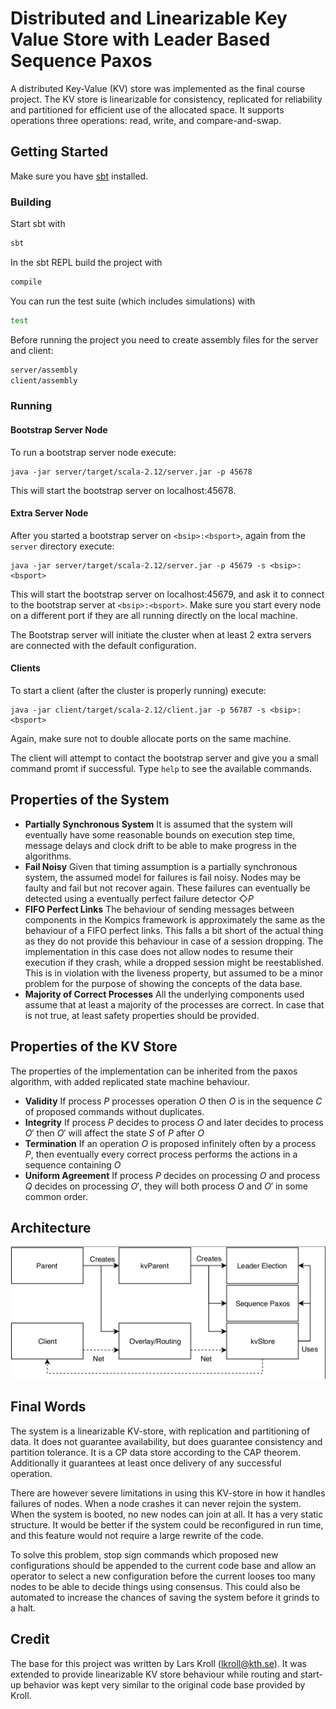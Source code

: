 # Distributed and Linearizable Key Value Store with Leader Based Sequence Paxos

A distributed Key-Value (KV) store was implemented as the final course project. The KV store is linearizable for consistency, replicated for reliability and partitioned for efficient use of the allocated space.  It supports operations three operations: read, write, and compare-and-swap.

## Getting Started

Make sure you have [sbt](https://www.scala-sbt.org/) installed.

### Building

Start sbt with

```bash
sbt
```

In the sbt REPL build the project with

```bash
compile
```

You can run the test suite (which includes simulations) with

```bash
test
```

Before running the project you need to create assembly files for the server and client:

```bash
server/assembly
client/assembly
```

### Running

#### Bootstrap Server Node
To run a bootstrap server node execute:

```
java -jar server/target/scala-2.12/server.jar -p 45678
```

This will start the bootstrap server on localhost:45678.

#### Extra Server Node
After you started a bootstrap server on `<bsip>:<bsport>`, again from the `server` directory execute:

```
java -jar server/target/scala-2.12/server.jar -p 45679 -s <bsip>:<bsport>
```
This will start the bootstrap server on localhost:45679, and ask it to connect to the bootstrap server at `<bsip>:<bsport>`.
Make sure you start every node on a different port if they are all running directly on the local machine. 

The Bootstrap server will initiate the cluster when at least 2 extra servers are connected with the default configuration.

#### Clients
To start a client (after the cluster is properly running) execute:

```
java -jar client/target/scala-2.12/client.jar -p 56787 -s <bsip>:<bsport>
```

Again, make sure not to double allocate ports on the same machine.

The client will attempt to contact the bootstrap server and give you a small command promt if successful. Type `help` to see the available commands.

## Properties of the System


- **Partially Synchronous System**
    It is assumed that the system will eventually have some reasonable bounds on execution step time, message delays and clock drift to be able to make progress in the algorithms.
- **Fail Noisy**
    Given that timing assumption is a partially synchronous system, the assumed model for failures is fail noisy. Nodes may be faulty and fail but not recover again. These failures can eventually be detected using a eventually perfect failure detector $\Diamond P​$
- **FIFO Perfect Links**
    The behaviour of sending messages between components in the Kompics framework is approximately the same as the behaviour of a FIFO perfect links. This falls a bit short of the actual thing as they do not provide this behaviour in case of a session dropping. The implementation in this case does not allow nodes to resume their execution if they crash, while a dropped session might be reestablished. This is in violation with the liveness property, but assumed to be a minor problem for the purpose of showing the concepts of the data base.
- **Majority of Correct Processes**
    All the underlying components used assume that at least a majority of the processes are correct. In case that is not true, at least safety properties should be provided.

## Properties of the KV Store
The properties of the implementation can be inherited from the paxos algorithm, with added replicated state machine behaviour. 

- **Validity** 
    If process $P$ processes operation $O$ then $O$ is in the sequence $C​$ of proposed commands without duplicates.
- **Integrity** 
    If process $P$ decides to process $O$ and later decides to process $O'$ then $O'$ will affect the state $S$ of $P$ after $O$
- **Termination** 
    If an operation $O$ is proposed infinitely often by a process $P$, then eventually every correct process performs the actions in a sequence containing $O$
- **Uniform Agreement** 
    If process $P$ decides on processing $O$ and process $Q$ decides on processing $O'$, they will both process $O$ and $O'$ in some common order.

## Architecture

![1552036542597](assets/1552036542597.png)

## Final Words

The system is a linearizable KV-store, with replication and partitioning of data. It does not guarantee availability, but does guarantee consistency and partition tolerance. It is a CP data store according to the CAP theorem. Additionally it guarantees at least once delivery of any successful operation.

There are however severe limitations in using this KV-store in how it handles failures of nodes. When a node crashes it can never rejoin the system. When the system is booted, no new nodes can join at all. It has a very static structure. It would be better if the system could be reconfigured in run time, and this feature would not require a large rewrite of the code.

To solve this problem, stop sign commands which proposed new configurations should be appended to the current code base and allow an operator to select a new configuration before the current looses too many nodes to be able to decide things using consensus. This could also be automated to increase the chances of saving the system before it grinds to a halt. 

## Credit

The base for this project was written by Lars Kroll (<lkroll@kth.se>). It was extended to provide linearizable KV store behaviour while routing and start-up behavior was kept very similar to the original code base provided by Kroll.


